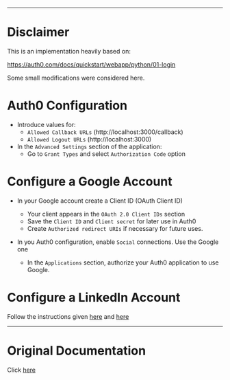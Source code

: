 
---

# Disclaimer

This is an implementation heavily based on:

https://auth0.com/docs/quickstart/webapp/python/01-login


Some small modifications were considered here.


# Auth0 Configuration

- Introduce values for:
  - ```Allowed Callback URLs``` (http://localhost:3000/callback)
  - ```Allowed Logout URLs``` (http://localhost:3000)
- In the ```Advanced Settings``` section of the application:
  - Go to ```Grant Types``` and select ```Authorization Code``` option


# Configure a Google Account

- In your Google account create a Client ID (OAuth Client ID)
  - Your client appears in the ```OAuth 2.0 Client IDs``` section
  - Save the ```Client ID``` and ```Client secret``` for later use in Auth0
  - Create ```Authorized redirect URIs``` if necessary for future uses.

- In you Auth0 configuration, enable ```Social``` connections. Use the Google one
  - In the ```Applications``` section, authorize your Auth0 application to use Google.


# Configure a LinkedIn Account

Follow the instructions given [here](https://auth0.com/docs/connections/social/linkedin) and [here](https://docs.microsoft.com/en-us/linkedin/consumer/integrations/self-serve/sign-in-with-linkedin)

---

# Original Documentation

Click [here](README_ORIGINAL.md)

